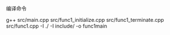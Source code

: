 
编译命令

g++ src/main.cpp src/func1_initialize.cpp src/func1_terminate.cpp src/func1.cpp  -I ./ -I include/ -o func1main